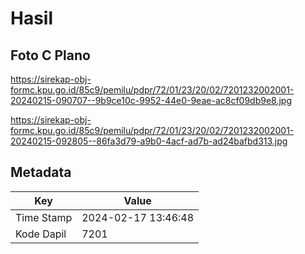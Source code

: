 # Hasil

## Foto C Plano

https://sirekap-obj-formc.kpu.go.id/85c9/pemilu/pdpr/72/01/23/20/02/7201232002001-20240215-090707--9b9ce10c-9952-44e0-9eae-ac8cf09db9e8.jpg

https://sirekap-obj-formc.kpu.go.id/85c9/pemilu/pdpr/72/01/23/20/02/7201232002001-20240215-092805--86fa3d79-a9b0-4acf-ad7b-ad24bafbd313.jpg


## Metadata

| Key        | Value               |
| ---------- | ------------------- |
| Time Stamp | 2024-02-17 13:46:48 |
| Kode Dapil | 7201                |



